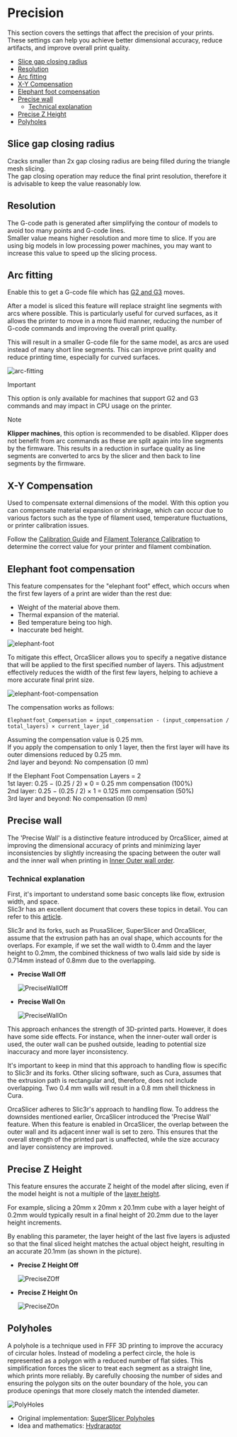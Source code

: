 # Precision

This section covers the settings that affect the precision of your prints. These settings can help you achieve better dimensional accuracy, reduce artifacts, and improve overall print quality.

- [Slice gap closing radius](#slice-gap-closing-radius)
- [Resolution](#resolution)
- [Arc fitting](#arc-fitting)
- [X-Y Compensation](#x-y-compensation)
- [Elephant foot compensation](#elephant-foot-compensation)
- [Precise wall](#precise-wall)
  - [Technical explanation](#technical-explanation)
- [Precise Z Height](#precise-z-height)
- [Polyholes](#polyholes)

## Slice gap closing radius

Cracks smaller than 2x gap closing radius are being filled during the triangle mesh slicing.  
The gap closing operation may reduce the final print resolution, therefore it is advisable to keep the value reasonably low.

## Resolution

The G-code path is generated after simplifying the contour of models to avoid too many points and G-code lines.  
Smaller value means higher resolution and more time to slice. If you are using big models in low processing power machines, you may want to increase this value to speed up the slicing process.

## Arc fitting

Enable this to get a G-code file which has [G2 and G3](https://marlinfw.org/docs/gcode/G002-G003.html) moves.

After a model is sliced this feature will replace straight line segments with arcs where possible. This is particularly useful for curved surfaces, as it allows the printer to move in a more fluid manner, reducing the number of G-code commands and improving the overall print quality.

This will result in a smaller G-code file for the same model, as arcs are used instead of many short line segments. This can improve print quality and reduce printing time, especially for curved surfaces.

![arc-fitting](https://github.com/SoftFever/OrcaSlicer/blob/main/doc/images/Precision/arc-fitting.svg?raw=true)

> [!IMPORTANT]
> This option is only available for machines that support G2 and G3 commands and may impact in CPU usage on the printer.

> [!NOTE]
> **Klipper machines**, this option is recommended to be disabled.
Klipper does not benefit from arc commands as these are split again into line segments by the firmware. This results in a reduction in surface quality as line segments are converted to arcs by the slicer and then back to line segments by the firmware.

## X-Y Compensation

Used to compensate external dimensions of the model.
With this option you can compensate material expansion or shrinkage, which can occur due to various factors such as the type of filament used, temperature fluctuations, or printer calibration issues.

Follow the [Calibration Guide](https://github.com/SoftFever/OrcaSlicer/wiki/Calibration) and [Filament Tolerance Calibration](https://github.com/SoftFever/OrcaSlicer/wiki/tolerance-calib) to determine the correct value for your printer and filament combination.

## Elephant foot compensation

This feature compensates for the "elephant foot" effect, which occurs when the first few layers of a print are wider than the rest due:

- Weight of the material above them.
- Thermal expansion of the material.
- Bed temperature being too high.
- Inaccurate bed height.

![elephant-foot](https://github.com/SoftFever/OrcaSlicer/blob/main/doc/images/Precision/elephant-foot.svg?raw=true)

To mitigate this effect, OrcaSlicer allows you to specify a negative distance that will be applied to the first specified number of layers. This adjustment effectively reduces the width of the first few layers, helping to achieve a more accurate final print size.

![elephant-foot-compensation](https://github.com/SoftFever/OrcaSlicer/blob/main/doc/images/Precision/elephant-foot-compensation.png?raw=true)

The compensation works as follows:  
```
Elephantfoot_Compensation = input_compensation - (input_compensation / total_layers) × current_layer_id
```
Assuming the compensation value is 0.25 mm.  
If you apply the compensation to only 1 layer, then the first layer will have its outer dimensions reduced by 0.25 mm.  
2nd layer and beyond: No compensation (0 mm)  

If the Elephant Foot Compensation Layers = 2  
1st layer: 0.25 − (0.25 / 2) × 0 = 0.25 mm compensation (100%)  
2nd layer: 0.25 − (0.25 / 2) × 1 = 0.125 mm compensation (50%)  
3rd layer and beyond: No compensation (0 mm)  

## Precise wall

The 'Precise Wall' is a distinctive feature introduced by OrcaSlicer, aimed at improving the dimensional accuracy of prints and minimizing layer inconsistencies by slightly increasing the spacing between the outer wall and the inner wall when printing in [Inner Outer wall order](quality_settings_wall_and_surfaces#innerouter).

### Technical explanation

First, it's important to understand some basic concepts like flow, extrusion width, and space.  
Slic3r has an excellent document that covers these topics in detail. You can refer to this [article](https://manual.slic3r.org/advanced/flow-math).

Slic3r and its forks, such as PrusaSlicer, SuperSlicer and OrcaSlicer, assume that the extrusion path has an oval shape, which accounts for the overlaps. For example, if we set the wall width to 0.4mm and the layer height to 0.2mm, the combined thickness of two walls laid side by side is 0.714mm instead of 0.8mm due to the overlapping.

- **Precise Wall Off**

  ![PreciseWallOff](https://github.com/SoftFever/OrcaSlicer/blob/main/doc/images/Precision/PreciseWallOff.svg?raw=true)

- **Precise Wall On**

  ![PreciseWallOn](https://github.com/SoftFever/OrcaSlicer/blob/main/doc/images/Precision/PreciseWallOn.svg?raw=true)

This approach enhances the strength of 3D-printed parts. However, it does have some side effects. For instance, when the inner-outer wall order is used, the outer wall can be pushed outside, leading to potential size inaccuracy and more layer inconsistency.

It's important to keep in mind that this approach to handling flow is specific to Slic3r and its forks. Other slicing software, such as Cura, assumes that the extrusion path is rectangular and, therefore, does not include overlapping. Two 0.4 mm walls will result in a 0.8 mm shell thickness in Cura.

OrcaSlicer adheres to Slic3r's approach to handling flow. To address the downsides mentioned earlier, OrcaSlicer introduced the 'Precise Wall' feature. When this feature is enabled in OrcaSlicer, the overlap between the outer wall and its adjacent inner wall is set to zero. This ensures that the overall strength of the printed part is unaffected, while the size accuracy and layer consistency are improved.

## Precise Z Height

This feature ensures the accurate Z height of the model after slicing, even if the model height is not a multiple of the [layer height](quality_settings_layer_height).

For example, slicing a 20mm x 20mm x 20.1mm cube with a layer height of 0.2mm would typically result in a final height of 20.2mm due to the layer height increments.

By enabling this parameter, the layer height of the last five layers is adjusted so that the final sliced height matches the actual object height, resulting in an accurate 20.1mm (as shown in the picture).

- **Precise Z Height Off**

  ![PreciseZOff](https://github.com/SoftFever/OrcaSlicer/blob/main/doc/images/Precision/PreciseZOff.png?raw=true)

- **Precise Z Height On**

  ![PreciseZOn](https://github.com/SoftFever/OrcaSlicer/blob/main/doc/images/Precision/PreciseZOn.png?raw=true)

## Polyholes

A polyhole is a technique used in FFF 3D printing to improve the accuracy of circular holes. Instead of modeling a perfect circle, the hole is represented as a polygon with a reduced number of flat sides. This simplification forces the slicer to treat each segment as a straight line, which prints more reliably. By carefully choosing the number of sides and ensuring the polygon sits on the outer boundary of the hole, you can produce openings that more closely match the intended diameter.

![PolyHoles](https://github.com/SoftFever/OrcaSlicer/blob/main/doc/images/Precision/PolyHoles.png?raw=true)

- Original implementation: [SuperSlicer Polyholes](https://github.com/supermerill/SuperSlicer/wiki/Polyholes)
- Idea and mathematics: [Hydraraptor](https://hydraraptor.blogspot.com/2011/02/polyholes.html)
